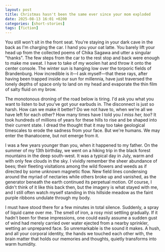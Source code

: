 ```yaml
---
layout: post
title: Christmas hasn't been the same ever since your mom exploded
date: 2025-08-13 16:01 +0200
categories: [short-stories]
tags: [fiction]
---
```


You still won't sit in the front seat. You're staying in your dark cave in the back as I'm charging the car. I hand you your oat latte. You barely lift your head up from the collected poems of Chika Sagawa and utter a singular "thanks". The few steps from the car to the rest stop and back were enough to make me sweat. I have to take of my woolen hat and throw it onto the center console. The winter sun is hanging low over the torporic fields of Brandenburg. How incredible is it—I ask myself—that these rays, after having been trapped inside our sun for millennia, have just traversed the lonely depths of space only to land on my head and evaporate the thin film of salty fluid on my brow.

The monotonous droning of the road below is tiring. I'd ask you what you want to listen to but you've got your earbuds in. The disconnect is just so harsh. How can we make it better? Do we not have to, when we're all we have left for each other? How many times have I told you _I miss her, too_? It took hundreds of millions of years for these hills to rise and be shaped into their current state. I dread the thought that it may too take geological timescales to erode the sadness from your face. But we're humans. We may enter the thanatocene, but not emerge from it. 

I was a few years younger than you, when it happened to my father. On the summer of my 13th birthday, we went on a hiking trip in the black forest mountains in the deep south-west. It was a typical day in July, warm and with only few clouds in the sky. I vividly remember the sheer abundance of bees; their fleeting visitations among the wild flowers and weeds as if directed by some unknown magnetic flow. New field lines condensing around the myriad of nectaries while others broke up and vanished, as the generator beneath the earth continued its perpetual motion. Of course, I didn't think of it like this back then, but the imagery is what stayed with me, and I still often watch myself standing in this hillside meadow as the faint purple ribbons undulate through my body.

I must have stood there for a few minutes in total silence. Suddenly, a spray of liquid came over me. The smell of iron, a rosy mist settling gradually. If it hadn't been for these impressions, one could easily assume a sudden gust of wind had merely carried over water ejected from a nearby sprinkler, wetting an unprepared face. So unremarkable is the sound it makes. A hush, and all your corporal identity, the hands we touched each other with, the brain matter that holds our memories and thoughts, quietly transforms into warm humidity.

